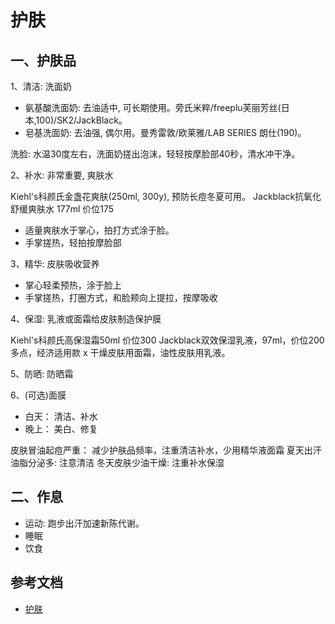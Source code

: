 <!-- 2017/12/13 -->

# 护肤

## 一、护肤品

1、清洁: 洗面奶

- 氨基酸洗面奶: 去油适中, 可长期使用。旁氏米粹/freeplu芙丽芳丝(日本,100)/SK2/JackBlack。
- 皂基洗面奶: 去油强, 偶尔用。曼秀雷敦/欧莱雅/LAB SERIES 朗仕(190)。

洗脸: 水温30度左右，洗面奶搓出泡沫，轻轻按摩脸部40秒，清水冲干净。

2、补水: 非常重要, 爽肤水

Kiehl's科颜氏金盏花爽肤(250ml, 300y), 预防长痘冬夏可用。
Jackblack抗氧化舒缓爽肤水 177ml 价位175

- 适量爽肤水于掌心，拍打方式涂于脸。
- 手掌搓热，轻拍按摩脸部

3、精华: 皮肤吸收营养

- 掌心轻柔预热，涂于脸上
- 手掌搓热，打圈方式，和脸颊向上提拉，按摩吸收

4、保湿: 乳液或面霜给皮肤制造保护膜

Kiehl's科颜氏高保湿霜50ml 价位300
Jackblack双效保湿乳液，97ml，价位200多点，经济适用款
x
干燥皮肤用面霜，油性皮肤用乳液。

5、防晒: 防晒霜

6、(可选)面膜

- 白天： 清洁、补水
- 晚上： 美白、修复

皮肤冒油起痘严重： 减少护肤品频率，注重清洁补水，少用精华液面霜
夏天出汗油脂分泌多: 注意清洁
冬天皮肤少油干燥: 注重补水保湿

## 二、作息

- 运动: 跑步出汗加速新陈代谢。
- 睡眠
- 饮食

## 参考文档

- [护肤](https://www.zhihu.com/question/22239539)
